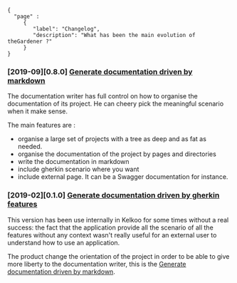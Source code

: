 ```thegardener
{
  "page" :
     {
        "label": "Changelog",
        "description": "What has been the main evolution of theGardener ?"
     }
}
```


### [2019-09][0.8.0] [Generate documentation driven by markdown](https://github.com/KelkooGroup/theGardener/milestone/5)

The documentation writer has full control on how to organise the documentation of its project. He can cheery pick the meaningful scenario when it make sense.

The main features are :
- organise a large set of projects with a tree as deep and as fat as needed.
- organise the documentation of the project by pages and directories
- write the documentation in markdown 
- include gherkin scenario where you want
- include external page. It can be a Swagger documentation for instance. 


### [2019-02][0.1.0] [Generate documentation driven by gherkin features](https://github.com/KelkooGroup/theGardener/milestone/1)

This version has been use internally in Kelkoo for some times without a real success: the fact that the application provide all the scenario of all the features without any context wasn't really useful for an external user to understand how to use an application.

The product change the orientation of the project in order to be able to give more liberty to the documentation writer, this is the [Generate documentation driven by markdown](https://github.com/KelkooGroup/theGardener/milestone/5).   


